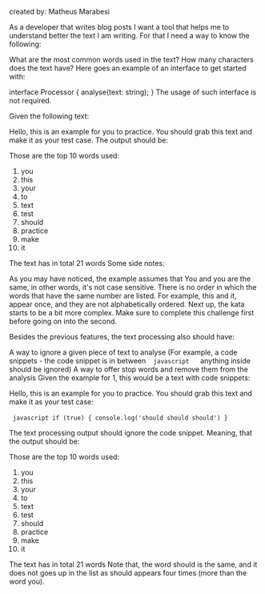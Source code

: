 created by: Matheus Marabesi

As a developer that writes blog posts I want a tool that helps me to understand better the text I am writing. For that I need a way to know the following:

What are the most common words used in the text?
How many characters does the text have?
Here goes an example of an interface to get started with:

interface Processor {
   analyse(text: string);
}
The usage of such interface is not required.

Given the following text:

Hello, this is an example for you to practice. You should grab
this text and make it as your test case.
The output should be:

Those are the top 10 words used:

1. you
2. this
3. your
4. to
5. text
6. test
7. should
8. practice
9. make
10. it

The text has in total 21 words
Some side notes:

As you may have noticed, the example assumes that You and you are the same, in other words, it's not case sensitive.
There is no order in which the words that have the same number are listed. For example, this and it, appear once, and they are not alphabetically ordered.
Next up, the kata starts to be a bit more complex. Make sure to complete this challenge first before going on into the second.

Besides the previous features, the text processing also should have:

A way to ignore a given piece of text to analyse (For example, a code snippets - the code snippet is in between ` ` `javascript ` ` ` anything inside should be ignored)
A way to offer stop words and remove them from the analysis
Given the example for 1, this would be a text with code snippets:

Hello, this is an example for you to practice. You should grab
this text and make it as your test case:

` ` `javascript
if (true) {
  console.log('should should should')
}
` ` `

The text processing output should ignore the code snippet. Meaning, that the output should be:

Those are the top 10 words used:

1. you
2. this
3. your
4. to
5. text
6. test
7. should
8. practice
9. make
10. it

The text has in total 21 words
Note that, the word should is the same, and it does not goes up in the list as should appears four times (more than the word you).